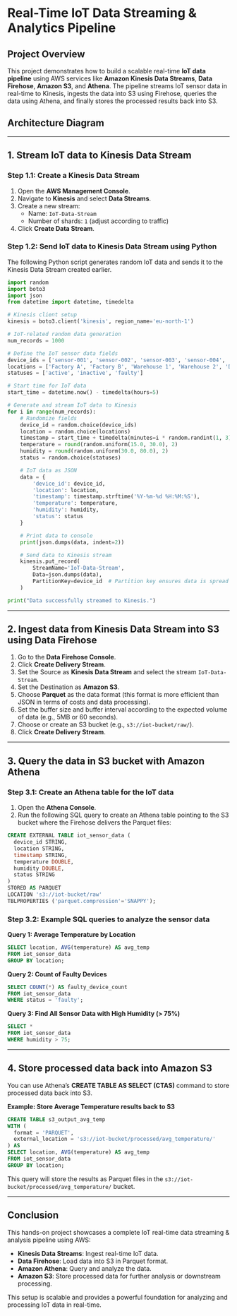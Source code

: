 # Real-Time IoT Data Streaming & Analytics Pipeline

## Project Overview

This project demonstrates how to build a scalable real-time **IoT data pipeline** using AWS services like **Amazon Kinesis Data Streams**, **Data Firehose**, **Amazon S3**, and **Athena**. The pipeline streams IoT sensor data in real-time to Kinesis, ingests the data into S3 using Firehose, queries the data using Athena, and finally stores the processed results back into S3.

## Architecture Diagram

<!-- TODO: Image of the architecture -->

---

## 1. **Stream IoT data to Kinesis Data Stream**

### Step 1.1: Create a Kinesis Data Stream

1. Open the **AWS Management Console**.
2. Navigate to **Kinesis** and select **Data Streams**.
3. Create a new stream:
   - Name: `IoT-Data-Stream`
   - Number of shards: `1` (adjust according to traffic)
4. Click **Create Data Stream**.

<!-- TODO: Image -->

### Step 1.2: Send IoT data to Kinesis Data Stream using Python

The following Python script generates random IoT data and sends it to the Kinesis Data Stream created earlier.

```python
import random
import boto3
import json
from datetime import datetime, timedelta

# Kinesis client setup
kinesis = boto3.client('kinesis', region_name='eu-north-1')

# IoT-related random data generation
num_records = 1000

# Define the IoT sensor data fields
device_ids = ['sensor-001', 'sensor-002', 'sensor-003', 'sensor-004', 'sensor-005']
locations = ['Factory A', 'Factory B', 'Warehouse 1', 'Warehouse 2', 'Distribution Center']
statuses = ['active', 'inactive', 'faulty']

# Start time for IoT data
start_time = datetime.now() - timedelta(hours=5)

# Generate and stream IoT data to Kinesis
for i in range(num_records):
    # Randomize fields
    device_id = random.choice(device_ids)
    location = random.choice(locations)
    timestamp = start_time + timedelta(minutes=i * random.randint(1, 3))
    temperature = round(random.uniform(15.0, 30.0), 2)
    humidity = round(random.uniform(30.0, 80.0), 2)
    status = random.choice(statuses)

    # IoT data as JSON
    data = {
        'device_id': device_id,
        'location': location,
        'timestamp': timestamp.strftime('%Y-%m-%d %H:%M:%S'),
        'temperature': temperature,
        'humidity': humidity,
        'status': status
    }

    # Print data to console
    print(json.dumps(data, indent=2))

    # Send data to Kinesis stream
    kinesis.put_record(
        StreamName='IoT-Data-Stream',
        Data=json.dumps(data),
        PartitionKey=device_id  # Partition key ensures data is spread across shards
    )

print("Data successfully streamed to Kinesis.")
```

<!-- TODO: Process the code to not look like from AI -->

---

## 2. Ingest data from Kinesis Data Stream into S3 using Data Firehose

1. Go to the **Data Firehose Console**.
2. Click **Create Delivery Stream**.
3. Set the Source as **Kinesis Data Stream** and select the stream `IoT-Data-Stream`.
4. Set the Destination as **Amazon S3**.
5. Choose **Parquet** as the data format (this format is more efficient than JSON in terms of costs and data processing).
6. Set the buffer size and buffer interval according to the expected volume of data (e.g., 5MB or 60 seconds).
7. Choose or create an S3 bucket (e.g., `s3://iot-bucket/raw/`).
8. Click **Create Delivery Stream**.

<!-- TODO: Image -->

---

## 3. Query the data in S3 bucket with Amazon Athena

### Step 3.1: Create an Athena table for the IoT data

1. Open the **Athena Console**.
2. Run the following SQL query to create an Athena table pointing to the S3 bucket where the Firehose delivers the Parquet files:

```sql
CREATE EXTERNAL TABLE iot_sensor_data (
  device_id STRING,
  location STRING,
  timestamp STRING,
  temperature DOUBLE,
  humidity DOUBLE,
  status STRING
)
STORED AS PARQUET
LOCATION 's3://iot-bucket/raw'
TBLPROPERTIES ('parquet.compression'='SNAPPY');
```

<!-- TODO: Image of created table in Athena -->

### Step 3.2: Example SQL queries to analyze the sensor data

**Query 1: Average Temperature by Location**

```sql
SELECT location, AVG(temperature) AS avg_temp
FROM iot_sensor_data
GROUP BY location;
```

<!-- TODO: Image of sql report 1 in Athena -->

**Query 2: Count of Faulty Devices**

```sql
SELECT COUNT(*) AS faulty_device_count
FROM iot_sensor_data
WHERE status = 'faulty';
```

<!-- TODO: Image of sql report 2 in Athena -->

**Query 3: Find All Sensor Data with High Humidity (> 75%)**

```sql
SELECT *
FROM iot_sensor_data
WHERE humidity > 75;
```

<!-- TODO: Image of sql report 3 in Athena -->

---

## 4. Store processed data back into Amazon S3

You can use Athena’s **CREATE TABLE AS SELECT (CTAS)** command to store processed data back into S3.

**Example: Store Average Temperature results back to S3**

```sql
CREATE TABLE s3_output_avg_temp
WITH (
  format = 'PARQUET',
  external_location = 's3://iot-bucket/processed/avg_temperature/'
) AS
SELECT location, AVG(temperature) AS avg_temp
FROM iot_sensor_data
GROUP BY location;
```

<!-- TODO: Image of the query result in Athena  -->

This query will store the results as Parquet files in the `s3://iot-bucket/processed/avg_temperature/` bucket.

<!-- TODO: Image of the parquet file in S3 -->

---

## Conclusion

This hands-on project showcases a complete IoT real-time data streaming & analysis pipeline using AWS:

- **Kinesis Data Streams**: Ingest real-time IoT data.
- **Data Firehose**: Load data into S3 in Parquet format.
- **Amazon Athena**: Query and analyze the data.
- **Amazon S3**: Store processed data for further analysis or downstream processing.

This setup is scalable and provides a powerful foundation for analyzing and processing IoT data in real-time.
